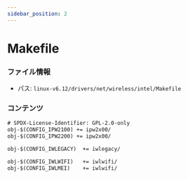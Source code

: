 ```yaml
---
sidebar_position: 2
---
```

# Makefile

### ファイル情報

- パス: `linux-v6.12/drivers/net/wireless/intel/Makefile`

### コンテンツ

```txt
# SPDX-License-Identifier: GPL-2.0-only
obj-$(CONFIG_IPW2100) += ipw2x00/
obj-$(CONFIG_IPW2200) += ipw2x00/

obj-$(CONFIG_IWLEGACY)	+= iwlegacy/

obj-$(CONFIG_IWLWIFI)	+= iwlwifi/
obj-$(CONFIG_IWLMEI)	+= iwlwifi/

```
